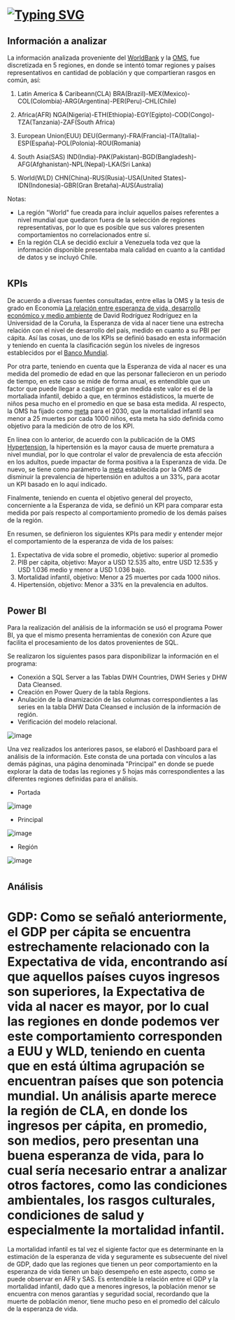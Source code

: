 #
# [![Typing SVG](https://readme-typing-svg.demolab.com?font=Fira+Code&size=35&pause=900&width=435&lines=DATA+ANALYTICS)](https://git.io/typing-svg)

## Información a analizar

La información analizada proveniente del [WorldBank](https://data.worldbank.org/) y la [OMS](https://www.who.int/es/data), fue discretizada en 5 regiones, en donde se intentó tomar regiones y países representativos en cantidad de población y que compartieran rasgos en común, así:


1. Latin America & Caribeann(CLA)
   BRA(Brazil)-MEX(Mexico)-COL(Colombia)-ARG(Argentina)-PER(Peru)-CHL(Chile)

2. Africa(AFR)
   NGA(Nigeria)-ETH(Ethiopia)-EGY(Egipto)-COD(Congo)-TZA(Tanzania)-ZAF(South Africa)
   
3. European Union(EUU)
   DEU(Germany)-FRA(Francia)-ITA(Italia)-ESP(España)-POL(Polonia)-ROU(Romania)
   
4. South Asia(SAS)
   IND(India)-PAK(Pakistan)-BGD(Bangladesh)-AFG(Afghanistan)-NPL(Nepal)-LKA(Sri Lanka)
   
5. World(WLD)
   CHN(China)-RUS(Rusia)-USA(United States)-IDN(Indonesia)-GBR(Gran Bretaña)-AUS(Australia)

Notas:

- La región "World" fue creada para incluir aquellos países referentes a nivel mundial que quedaron fuera de la selección de regiones representativas, por lo que es posible que sus valores presenten comportamientos no correlacionados entre sí.
- En la región CLA se decidió excluir a Venezuela toda vez que la información disponible presentaba mala calidad en cuanto a la cantidad de datos y se incluyó Chile.

#
## KPIs

De acuerdo a diversas fuentes consultadas, entre ellas la OMS y la tesis de grado en Economía [La relación entre esperanza de vida, desarrollo económico y medio ambiente]([https://ruc.udc.es/dspace/bitstream/handle/2183/16409/RodriguezRodriguez_David_TFG_2015.pdf?sequence=2](https://ruc.udc.es/dspace/bitstream/handle/2183/16409/RodriguezRodriguez_David_TFG_2015.pdf?sequence=2)) de David Rodríguez Rodríguez en la Universidad de la Coruña, la Esperanza de vida al nacer tiene una estrecha relación con el nivel de desarrollo del país, medido en cuanto a su PBI per cápita. Así las cosas, uno de los KPIs se definió basado en esta información y teniendo en cuenta la clasificación según los niveles de ingresos establecidos por el [Banco Mundial](https://blogs.worldbank.org/es/datos/nuevas-clasificaciones-de-los-paises-elaboradas-por-el-banco-mundial-segun-los-niveles-de-ingreso).

Por otra parte, teniendo en cuenta que la Esperanza de vida al nacer es una medida del promedio de edad en que las personar fallecieron en un periodo de tiempo, en este caso se mide de forma anual, es entendible que un factor que puede llegar a castigar en gran medida este valor es el de la mortaliada infantil, debido a que, en términos estádisticos, la muerte de niños pesa mucho en el promedio en que se basa esta medida. Al respecto, la OMS ha fijado como [meta](https://www.who.int/es/news-room/fact-sheets/detail/children-reducing-mortality) para el 2030, que la mortalidad infantil sea menor a 25 muertes por cada 1000 niños, esta meta ha sido definida como objetivo para la medición de otro de los KPI.

En línea con lo anterior, de acuerdo con la publicación de la OMS [Hypertension](https://www.who.int/news-room/fact-sheets/detail/hypertension), la hipertensión es la mayor causa de muerte prematura a nivel mundial, por lo que controlar el valor de prevalencia de esta afección en los adultos, puede impactar de forma positiva a la Esperanza de vida. De nuevo, se tiene como parámetro la [meta](https://www.who.int/news-room/fact-sheets/detail/hypertension) establecida por la OMS de disminuir la prevalencia de hipertensión en adultos a un 33%, para acotar un KPI basado en lo aquí indicado.

Finalmente, teniendo en cuenta el objetivo general del proyecto, concerniente a la Esperanza de vida, se definió un KPI para comparar esta medida por país respecto al comportamiento promedio de los demás países de la región.

En resumen, se definieron los siguientes KPIs para medir y entender mejor el comportamiento de la esperanza de vida de los países:

1. Expectativa de vida sobre el promedio, objetivo: superior al promedio
2. PIB per cápita, objetivo: Mayor a USD 12.535 alto, entre USD 12.535 y USD 1.036 medio y menor a USD 1.036 bajo.
3. Mortalidad infantil, objetivo: Menor a 25 muertes por cada 1000 niños.
4. Hipertensión, objetivo: Menor a 33% en la prevalencia en adultos.

#
## Power BI

Para la realización del análisis de la información se usó el programa Power BI, ya que el mismo presenta herramientas de conexión con Azure que facilita el procesamiento de los datos provenientes de SQL.

Se realizaron los siguientes pasos para disponibilizar la información en el programa:

- Conexión a SQL Server a las Tablas DWH Countries, DWH Series y DHW Data Cleansed.
- Creación en Power Query de la tabla Regions.
- Anulación de la dinamización de las columnas correspondientes a las series en la tabla DHW Data Cleansed e inclusión de la información de región.
- Verificación del modelo relacional.

![image](https://user-images.githubusercontent.com/106342923/198086094-45f99d5d-70db-409d-b714-4feb021ad804.png)

Una vez realizados los anteriores pasos, se elaboró el Dashboard para el análisis de la información. Este consta de una portada con vínculos a las demás páginas, una página denominada "Principal" en donde se puede explorar la data de todas las regiones y 5 hojas más correspondientes a las diferentes regiones definidas para el análisis.

- Portada

![image](https://user-images.githubusercontent.com/106342923/197958515-b0762ded-1b1a-414e-9669-15fb5e8caf45.png)

- Principal

![image](https://user-images.githubusercontent.com/106342923/198291803-eae32b8d-8b11-4479-af8b-2c6083bf411b.png)

- Región

![image](https://user-images.githubusercontent.com/106342923/198292264-fab79a44-7b7c-449c-a5f5-803e49dcc089.png)

#
## Análisis

# GDP: Como se señaló anteriormente, el GDP per cápita se encuentra estrechamente relacionado con la Expectativa de vida, encontrando así que aquellos países cuyos ingresos son superiores, la Expectativa de vida al nacer es mayor, por lo cual las regiones en donde podemos ver este comportamiento corresponden a EUU y WLD, teniendo en cuenta que en está última agrupación se encuentran países que son potencia mundial. Un análisis aparte merece la región de CLA, en donde los ingresos per cápita, en promedio, son medios, pero presentan una buena esperanza de vida, para lo cual sería necesario entrar a analizar otros factores, como las condiciones ambientales, los rasgos culturales, condiciones de salud y especialmente la mortalidad infantil.

La mortalidad infantil es tal vez el sigiente factor que es determinante en la estimación de la esperanza de vida y seguramente es subsecuente del nivel de GDP, dado que las regiones que tienen un peor comportamiento en la esperanza de vida tienen un bajo desempeño en este aspecto, como se puede observar en AFR y SAS. Es entendible la relación entre el GDP y la mortalidad infantil, dado que a menores ingresos, la población menor se encuentra con menos garantías y seguridad social, recordando que la muerte de población menor, tiene mucho peso en el promedio del cálculo de la esperanza de vida.


